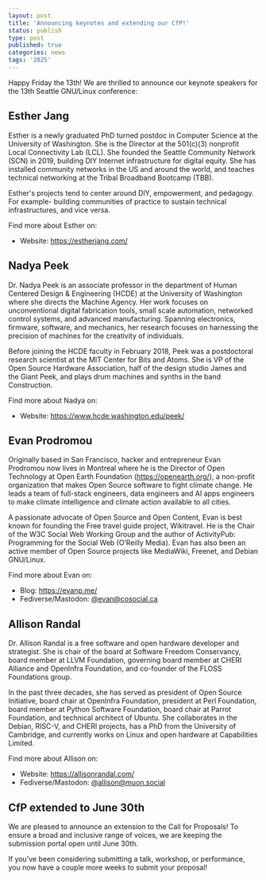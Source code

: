 ```yaml
---
layout: post
title: 'Announcing keynotes and extending our CfP!'
status: publish
type: post
published: true
categories: news
tags: '2025'
---
```


Happy Friday the 13th! We are thrilled to announce our keynote speakers for the 13th Seattle GNU/Linux conference:

## Esther Jang

Esther is a newly graduated PhD turned postdoc in Computer Science at the University of Washington. She is the Director at the 501(c)(3) nonprofit Local Connectivity Lab (LCL). She founded the Seattle Community Network (SCN) in 2019, building DIY Internet infrastructure for digital equity. She has installed community networks in the US and around the world, and teaches technical networking at the Tribal Broadband Bootcamp (TBB).

Esther's projects tend to center around DIY, empowerment, and pedagogy. For example- building communities of practice to sustain technical infrastructures, and vice versa.

Find more about Esther on:
 - Website: <a href="https://estherjang.com/" target="_blank"> https://estherjang.com/ </a>

## Nadya Peek

Dr. Nadya Peek is an associate professor in the department of Human Centered Design & Engineering (HCDE) at the University of Washington where she directs the Machine Agency. Her work focuses on unconventional digital fabrication tools, small scale automation, networked control systems, and advanced manufacturing. Spanning electronics, firmware, software, and mechanics, her research focuses on harnessing the precision of machines for the creativity of individuals.

Before joining the HCDE faculty in February 2018, Peek was a postdoctoral research scientist at the MIT Center for Bits and Atoms. She is VP of the Open Source Hardware Association, half of the design studio James and the Giant Peek, and plays drum machines and synths in the band Construction.

Find more about Nadya on:
 - Website: <a href="https://www.hcde.washington.edu/peek/" target="_blank"> https://www.hcde.washington.edu/peek/ </a>

## Evan Prodromou

Originally based in San Francisco, hacker and entrepreneur Evan Prodromou now lives in Montreal where he is the Director of Open Technology at Open Earth Foundation (https://openearth.org/), a non-profit organization that makes Open Source software to fight climate change. He leads a team of full-stack engineers, data engineers and AI apps engineers to make climate intelligence and climate action available to all cities.

A passionate advocate of Open Source and Open Content, Evan is best known for founding the Free travel guide project, Wikitravel.  He is the Chair of the W3C Social Web Working Group and the author of ActivityPub: Programming for the Social Web (O’Reilly Media).  Evan has also been an active member of Open Source projects like MediaWiki, Freenet, and Debian GNU/Linux.

Find more about Evan on:
 - Blog: <a href="https://evanp.me/" target="_blank"> https://evanp.me/ </a>
 - Fediverse/Mastodon: <a href="https://cosocial.ca/@evan" target="_blank"> @evan@cosocial.ca </a>

## Allison Randal

Dr. Allison Randal is a free software and open hardware developer and strategist. She is chair of the board at Software Freedom Conservancy, board member at LLVM Foundation, governing board member at CHERI Alliance and OpenInfra Foundation, and co-founder of the FLOSS Foundations group.

In the past three decades, she has served as president of Open Source Initiative, board chair at OpenInfra Foundation, president at Perl Foundation, board member at Python Software Foundation, board chair at Parrot Foundation, and technical architect of Ubuntu. She collaborates in the Debian, RISC-V, and CHERI projects, has a PhD from the University of Cambridge, and currently works on Linux and open hardware at Capabilities Limited.

Find more about Allison on:
 - Website: <a href="https://allisonrandal.com/" target="_blank"> https://allisonrandal.com/ </a>
 - Fediverse/Mastodon: <a href="https://muon.social/@allison" target="_blank"> @allison@muon.social </a>

## CfP extended to June 30th

We are pleased to announce an extension to the Call for Proposals! To ensure a broad and inclusive range of voices, we are keeping the submission portal open until June 30th.

If you’ve been considering submitting a talk, workshop, or performance, you now have a couple more weeks to submit your proposal!

